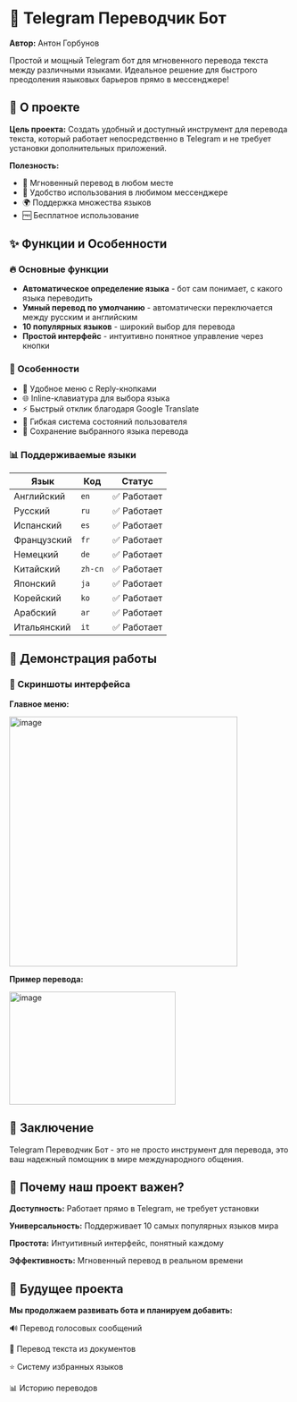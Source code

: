 # 🤖 Telegram Переводчик Бот

**Автор:** Антон Горбунов

Простой и мощный Telegram бот для мгновенного перевода текста между различными языками. Идеальное решение для быстрого преодоления языковых барьеров прямо в мессенджере!

## 🎯 О проекте

**Цель проекта:** Создать удобный и доступный инструмент для перевода текста, который работает непосредственно в Telegram и не требует установки дополнительных приложений.

**Полезность:**
- 🚀 Мгновенный перевод в любом месте
- 💬 Удобство использования в любимом мессенджере
- 🌍 Поддержка множества языков
- 🆓 Бесплатное использование

## ✨ Функции и Особенности

### 🔥 Основные функции
- **Автоматическое определение языка** - бот сам понимает, с какого языка переводить
- **Умный перевод по умолчанию** - автоматически переключается между русским и английским
- **10 популярных языков** - широкий выбор для перевода
- **Простой интерфейс** - интуитивно понятное управление через кнопки

### 🎨 Особенности
- 📱 Удобное меню с Reply-кнопками
- 🌐 Inline-клавиатура для выбора языка
- ⚡ Быстрый отклик благодаря Google Translate
- 🔄 Гибкая система состояний пользователя
- 💾 Сохранение выбранного языка перевода

### 📊 Поддерживаемые языки
| Язык | Код | Статус |
|------|-----|--------|
| Английский | `en` | ✅ Работает |
| Русский | `ru` | ✅ Работает |
| Испанский | `es` | ✅ Работает |
| Французский | `fr` | ✅ Работает |
| Немецкий | `de` | ✅ Работает |
| Китайский | `zh-cn` | ✅ Работает |
| Японский | `ja` | ✅ Работает |
| Корейский | `ko` | ✅ Работает |
| Арабский | `ar` | ✅ Работает |
| Итальянский | `it` | ✅ Работает |

## 🎥 Демонстрация работы

### 📸 Скриншоты интерфейса

**Главное меню:**

<img width="409" height="447" alt="image" src="https://github.com/user-attachments/assets/8e51803e-9964-4dd3-832e-591b2cdb6d59" />

**Пример перевода:**

<img width="298" height="202" alt="image" src="https://github.com/user-attachments/assets/cc4ee262-2be1-4128-9404-5dde1f83b143" />

## 🎯 Заключение
Telegram Переводчик Бот - это не просто инструмент для перевода, это ваш надежный помощник в мире международного общения.

## 🌟 Почему наш проект важен?
**Доступность:** Работает прямо в Telegram, не требует установки

**Универсальность:** Поддерживает 10 самых популярных языков мира

**Простота:** Интуитивный интерфейс, понятный каждому

**Эффективность:** Мгновенный перевод в реальном времени

## 🚀 Будущее проекта
**Мы продолжаем развивать бота и планируем добавить:**

🔊 Перевод голосовых сообщений

📁 Перевод текста из документов

⭐ Систему избранных языков

📊 Историю переводов
